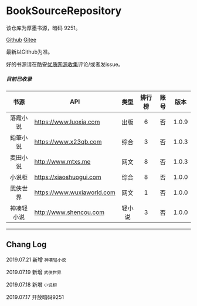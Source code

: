 # BookSourceRepository
该仓库为厚墨书源，暗码 9251。

[Github](https://github.com/anguoi/BookSourceRepository)
[Gitee](https://gitee.com/halloboy/BookSourceRepository)

最新以Github为准。

好的书源请在酷安[优质网源收集](https://www.coolapk.com/feed/12776428?shareKey=ODg0ZTE2ZWRiZWVkNWQyZTllZmQ~&shareUid=1077238&shareFrom=com.coolapk.market_9.3
)评论/或者发issue。

##### 目前已收录

| 书源 | API | 类型 | 排行榜 | 账号 | 版本 |
| :----: | ------------- | :--: | :----: | :----: | :---: |
| 落霞小说 | https://www.luoxia.com | 出版 | 6 | 否 | 1.0.9 |
| 鉛筆小说 | https://www.x23qb.com | 综合 | 3 | 否 | 1.0.3 |
| 麦田小说 | http://www.mtxs.me | 网文 | 8 | 否 | 1.0.3 |
| 小说柜 | https://xiaoshuogui.com | 综合 | 8 | 否 | 1.0.0 |
| 武侠世界 | https://www.wuxiaworld.com | 网文 | 1 | 否 | 1.0.0 |
| 神凑轻小说 | http://www.shencou.com | 轻小说 | 3 | 否 | 1.0.0 |
---

## Chang Log

2019.07.21 新增 `神凑轻小说`

2019.07.19 新增 `武侠世界`

2019.07.18 新增 `小说柜` 

2019.07.17 开放暗码9251

